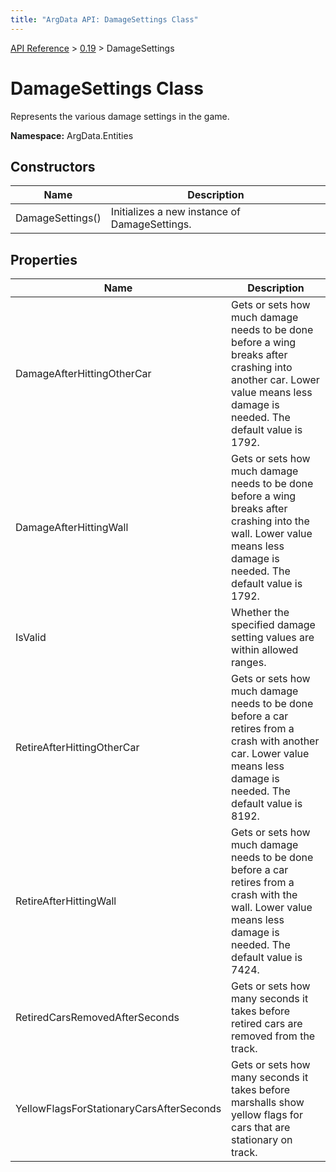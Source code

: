 ```yaml
---
title: "ArgData API: DamageSettings Class"
---
```


[API Reference](/argdata/api) &gt; [0.19](/argdata/api/0.19) &gt; DamageSettings

# DamageSettings Class

Represents the various damage settings in the game.

**Namespace:** ArgData.Entities

## Constructors

<table class="table table-bordered table-striped ">
<thead>
  <tr>
    <th>Name</th>
    <th>Description</th>
  </tr>
</thead>
<tbody>
  <tr>
    <td>DamageSettings()</td>
    <td>Initializes a new instance of DamageSettings.</td>
  </tr>
</tbody>
</table>


## Properties

<table class="table table-bordered table-striped ">
<thead>
  <tr>
    <th>Name</th>
    <th>Description</th>
  </tr>
</thead>
<tbody>
  <tr>
    <td>DamageAfterHittingOtherCar</td>
    <td>Gets or sets how much damage needs to be done before a wing breaks after crashing into another car.
Lower value means less damage is needed. The default value is 1792.</td>
  </tr>
  <tr>
    <td>DamageAfterHittingWall</td>
    <td>Gets or sets how much damage needs to be done before a wing breaks after crashing into the wall.
Lower value means less damage is needed. The default value is 1792.</td>
  </tr>
  <tr>
    <td>IsValid</td>
    <td>Whether the specified damage setting values are within allowed ranges.</td>
  </tr>
  <tr>
    <td>RetireAfterHittingOtherCar</td>
    <td>Gets or sets how much damage needs to be done before a car retires from a crash with another car.
Lower value means less damage is needed. The default value is 8192.</td>
  </tr>
  <tr>
    <td>RetireAfterHittingWall</td>
    <td>Gets or sets how much damage needs to be done before a car retires from a crash with the wall.
Lower value means less damage is needed. The default value is 7424.</td>
  </tr>
  <tr>
    <td>RetiredCarsRemovedAfterSeconds</td>
    <td>Gets or sets how many seconds it takes before retired cars are removed from the track.</td>
  </tr>
  <tr>
    <td>YellowFlagsForStationaryCarsAfterSeconds</td>
    <td>Gets or sets how many seconds it takes before marshalls show yellow flags for cars that
are stationary on track.</td>
  </tr>
</tbody>
</table>


